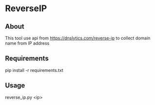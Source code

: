 # ReverseIP
## About
This tool use api from https://dnslytics.com/reverse-ip to collect domain name from IP address
## Requirements
pip install -r requirements.txt
## Usage
reverse_ip.py \<ip\>
